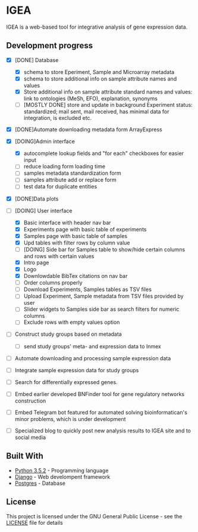 # IGEA

IGEA is a web-based tool for integrative analysis of gene expression data.


## Development progress

- [X] [DONE] Database
	- [X] schema to store Eperiment, Sample and Microarray metadata
	- [X] schema to store additional info on sample attribute names and values
	- [X] Store additional info on sample attribute standard names and values: link to ontologies (MeSh, EFO), explanation, synonyms
	- [ ] [MOSTLY DONE] store and update in background Experiment status: standardized; mail sent, mail received, has minimal data for integration, is excluded etc.

- [X] [DONE]Automate downloading metadata form ArrayExpress

- [X] [DOING]Admin interface 
	- [X] autocomplete lookup fields and "for each" checkboxes for easier input
	- [ ] reduce loading form loading time
	- [ ] samples metadata standardization form 
	- [ ] samples attribute add or replace form
	- [ ] test data for duplicate entities

- [X] [DONE]Data plots

- [ ] [DOING] User interface
	- [X] Basic interface with header nav bar
	- [X] Experiments page with basic table of experiments
	- [X] Samples page with basic table of samples
	- [X] Upd tables with filter rows by column value
	- [ ] [DOING] Side bar for Samples table to show/hide certain columns and rows with certain values
	- [X] Intro page
	- [X] Logo
	- [X] Downlowdable BibTex citations on nav bar
	- [ ] Order columns properly 
	- [ ] Download Experiments, Samples tables as TSV files
	- [ ] Upload Experiment, Sample metadata from TSV files provided by user
	- [ ] Slider widgets to Samples side bar as search filters for numeric columns
	- [ ] Exclude rows with empty values option

- [ ] Construct study groups based on metadata 
	- [ ] send study groups' meta- and expression data to Inmex

- [ ] Automate downloading and processing sample expression data

- [ ] Integrate sample expression data for study groups

- [ ] Search for differentially expressed genes.

- [ ] Embed earlier developed BNFinder tool for gene regulatory networks construction

- [ ] Embed Telegram bot featured for automated solving bioinformatican's minor problems, which is under development

- [ ] Specialized blog to quickly post new analysis results to IGEA site and to social media 









<!-- 
## Getting Started

These instructions will get you a copy of the project up and running on your local machine for development and testing purposes. See deployment for notes on how to deploy the project on a live system.

### Prerequisites

What things you need to install the software and how to install them

```
Give examples
```

### Installing

A step by step series of examples that tell you have to get a development env running

Say what the step will be

```
Give the example
```

And repeat

```
until finished
```

End with an example of getting some data out of the system or using it for a little demo

## Running the tests

Explain how to run the automated tests for this system

### Break down into end to end tests

Explain what these tests test and why

```
Give an example
```

### And coding style tests

Explain what these tests test and why

```
Give an example
```

## Deployment

Add additional notes about how to deploy this on a live system
 -->
## Built With

* [Python 3.5.2](https://www.python.org/downloads/release/python-352/) - Programming language
* [Django](https://github.com/django/django) - Web develompent framework
* [Postgres](https://rometools.github.io/rome/) - Database

<!-- ## Contributing

Please read [CONTRIBUTING.md](https://gist.github.com/PurpleBooth/b24679402957c63ec426) for details on our code of conduct, and the process for submitting pull requests to us.

## Versioning

We use [SemVer](http://semver.org/) for versioning. For the versions available, see the [tags on this repository](https://github.com/your/project/tags). 
 
## Authors

* **Billie Thompson** - *Initial work* - [PurpleBooth](https://github.com/PurpleBooth)

See also the list of [contributors](https://github.com/your/project/contributors) who participated in this project.
-->
## License

This project is licensed under the GNU General Public License - see the [LICENSE](LICENSE) file for details

<!-- 
## Acknowledgments

* Hat tip to anyone who's code was used
* Inspiration
* etc -->

